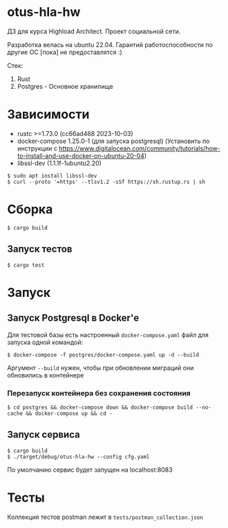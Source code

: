 # otus-hla-hw
ДЗ для курса  Highload Architect. Проект социальной сети.

Разработка велась на ubuntu 22.04. Гарантий работоспособности по другие ОС [пока] не предоставлятся :)

Стек:
1. Rust 
2. Postgres - Основное хранилище

# Зависимости
- rustc >=1.73.0 (cc66ad468 2023-10-03)
- docker-compose 1.25.0-1 (для запуска postgresql) (Установить по инструкции с https://www.digitalocean.com/community/tutorials/how-to-install-and-use-docker-on-ubuntu-20-04)
- libssl-dev (1.1.1f-1ubuntu2.20)

```
$ sudo apt install libssl-dev
$ curl --proto '=https' --tlsv1.2 -sSf https://sh.rustup.rs | sh
```

# Сборка
```
$ cargo build
```
## Запуск тестов
```
$ cargo test
```
# Запуск
## Запуск Postgresql в Docker'е
Для тестовой базы есть настроенный `docker-compose.yaml` файл для запуска одной командой:
```shell
$ docker-compose -f postgres/docker-compose.yaml up -d --build
```
Аргумент `--build` нужен, чтобы при обновлении миграций они обновились в контейнере

### Перезапуск контейнера без сохранения состояния
```shell
$ cd postgres && docker-compose down && docker-compose build --no-cache && docker-compose up && cd -
```

## Запуск сервиса 
```
$ cargo build
$ ./target/debug/otus-hla-hw --config cfg.yaml
```
По умолчанию сервис будет запущен на localhost:8083

# Тесты
Коллекция тестов postman лежит в `tests/postman_collection.json`